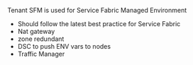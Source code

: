 Tenant SFM is used for Service Fabric Managed Environment
- Should follow the latest best practice for Service Fabric
- Nat gateway
- zone redundant
- DSC to push ENV vars to nodes
- Traffic Manager
